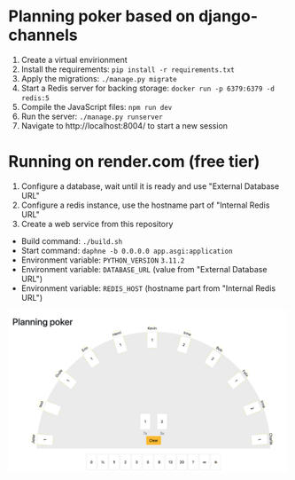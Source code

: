 # Planning poker based on django-channels

1. Create a virtual envirionment
1. Install the requirements: `pip install -r requirements.txt`
1. Apply the migrations: `./manage.py migrate`
1. Start a Redis server for backing storage: `docker run -p 6379:6379 -d redis:5`
1. Compile the JavaScript files: `npm run dev`
1. Run the server: `./manage.py runserver`
1. Navigate to http://localhost:8004/ to start a new session

# Running on render.com (free tier)

1. Configure a database, wait until it is ready and use "External Database URL"
1. Configure a redis instance, use the hostname part of "Internal Redis URL"
1. Create a web service from this repository
 - Build command: `./build.sh`
 - Start command: `daphne -b 0.0.0.0 app.asgi:application`
 - Environment variable: `PYTHON_VERSION` `3.11.2`
 - Environment variable: `DATABASE_URL` (value from "External Database URL")
 - Environment variable: `REDIS_HOST` (hostname part from "Internal Redis URL")

![Screenshot of the application in this repo](screenshot.png)
